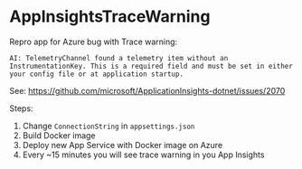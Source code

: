 # AppInsightsTraceWarning

Repro app for Azure bug with Trace warning:

`AI: TelemetryChannel found a telemetry item without an InstrumentationKey. This is a required field and must be set in either your config file or at application startup.`

See: https://github.com/microsoft/ApplicationInsights-dotnet/issues/2070

Steps:
1. Change `ConnectionString` in `appsettings.json`
2. Build Docker image
3. Deploy new App Service with Docker image on Azure
4. Every ~15 minutes you will see trace warning in you App Insights
